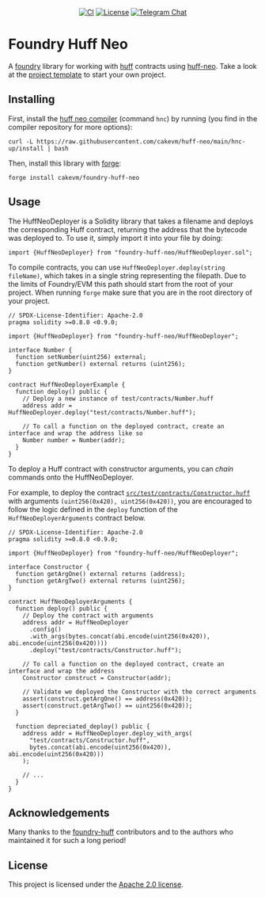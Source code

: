 <div align="center">

[![CI](https://github.com/cakevm/foundry-huff-neo/actions/workflows/ci.yaml/badge.svg)](https://github.com/cakevm/foundry-huff-neo/actions/workflows/ci.yaml) [![License](https://img.shields.io/badge/License-Apache_2.0-blue.svg)](https://opensource.org/licenses/Apache-2.0) [![Telegram Chat][tg-badge]][tg-url] 

[tg-badge]: https://img.shields.io/badge/telegram-huff_neo-2CA5E0?style=plastic&logo=telegram
[tg-url]: https://t.me/huff_neo

</div>

# Foundry Huff Neo
A [foundry](https://github.com/foundry-rs/foundry) library for working with [huff](https://github.com/huff-language/huff-rs) contracts using [huff-neo](https://github.com/cakevm/huff-neo). Take a look at the [project template](https://github.com/cakevm/huff-neo-project-template) to start your own project.


## Installing
First, install the [huff neo compiler](https://github.com/cakevm/huff-neo) (command `hnc`) by running (you find in the compiler repository for more options):
```
curl -L https://raw.githubusercontent.com/cakevm/huff-neo/main/hnc-up/install | bash
```

Then, install this library with [forge](https://github.com/foundry-rs/foundry):
```
forge install cakevm/foundry-huff-neo
```


## Usage
The HuffNeoDeployer is a Solidity library that takes a filename and deploys the corresponding Huff contract, returning the address that the bytecode was deployed to. To use it, simply import it into your file by doing:

```solidity
import {HuffNeoDeployer} from "foundry-huff-neo/HuffNeoDeployer.sol";
```

To compile contracts, you can use `HuffNeoDeployer.deploy(string fileName)`, which takes in a single string representing the filepath. Due to the limits of Foundry/EVM this path should start from the root of your project. When running `forge` make sure that you are in the root directory of your project.

```solidity
// SPDX-License-Identifier: Apache-2.0
pragma solidity >=0.8.0 <0.9.0;

import {HuffNeoDeployer} from "foundry-huff-neo/HuffNeoDeployer";

interface Number {
  function setNumber(uint256) external;
  function getNumber() external returns (uint256);
}

contract HuffNeoDeployerExample {
  function deploy() public {
    // Deploy a new instance of test/contracts/Number.huff
    address addr = HuffNeoDeployer.deploy("test/contracts/Number.huff");

    // To call a function on the deployed contract, create an interface and wrap the address like so
    Number number = Number(addr);
  }
}
```

To deploy a Huff contract with constructor arguments, you can _chain_ commands onto the HuffNeoDeployer.

For example, to deploy the contract [`src/test/contracts/Constructor.huff`](test/contracts/Constructor.huff) with arguments `(uint256(0x420), uint256(0x420))`, you are encouraged to follow the logic defined in the `deploy` function of the `HuffNeoDeployerArguments` contract below.

```solidity
// SPDX-License-Identifier: Apache-2.0
pragma solidity >=0.8.0 <0.9.0;

import {HuffNeoDeployer} from "foundry-huff-neo/HuffNeoDeployer";

interface Constructor {
  function getArgOne() external returns (address);
  function getArgTwo() external returns (uint256);
}

contract HuffNeoDeployerArguments {
  function deploy() public {
    // Deploy the contract with arguments
    address addr = HuffNeoDeployer
      .config()
      .with_args(bytes.concat(abi.encode(uint256(0x420)), abi.encode(uint256(0x420))))
      .deploy("test/contracts/Constructor.huff");

    // To call a function on the deployed contract, create an interface and wrap the address
    Constructor construct = Constructor(addr);

    // Validate we deployed the Constructor with the correct arguments
    assert(construct.getArgOne() == address(0x420));
    assert(construct.getArgTwo() == uint256(0x420));
  }

  function depreciated_deploy() public {
    address addr = HuffNeoDeployer.deploy_with_args(
      "test/contracts/Constructor.huff",
      bytes.concat(abi.encode(uint256(0x420)), abi.encode(uint256(0x420)))
    );

    // ...
  }
}
```

## Acknowledgements
Many thanks to the [foundry-huff](https://github.com/huff-language/foundry-huff) contributors and to the authors who maintained it for such a long period! 

## License
This project is licensed under the [Apache 2.0 license](./LICENSE).